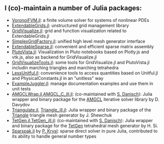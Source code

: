 ## I  (co)-maintain  a number of Julia packages:
- [VoronoiFVM.jl](https://github.com/j-fu/VoronoiFVM.jl): a finite volume solver for systems of nonlinear PDEs
- [ExtendableGrids.jl](https://github.com/j-fu/ExtendableGrids.jl): unstructured grid management library
- [GridVisualize.jl](https://github.com/j-fu/GridVisualize.jl): grid and function visualization related to ExtendableGrids.jl
- [SimplexGridFactory.jl](https://github.com/j-fu/SimplexGridFactory.jl): unified high level  mesh generator interface
- [ExtendableSparse.jl](https://github.com/j-fu/ExtendableSparse.jl): convenient and efficient sparse matrix assembly
- [PlutoVista.jl](https://github.com/j-fu/PlutoVista.jl):  Visualization in Pluto notebooks based on Plotly.js and vtk.js, also as backend for GridVisualize.jl
- [GridVisualizeTools.jl](https://github.com/j-fu/GridVisualizeTools.jl): some tools for GridVisualize.jl and PlutoVista.jl includin marching triangles and marching tetrahedra
- [LessUnitful.jl](https://github.com/j-fu/LessUnitful.jl): convenience tools to access quantities based on Unitful.jl and PhysicalConstants.jl in an "unitless" way
- [ExampleJuggler.jl](https://github.com/j-fu/ExampleJuggler.jl): manage documentation examples and use them in unit tests
- [AMGCLWrap.jl](https://github.com/JuliaGeometry/AMGCLWrap.jl),[AMGCL_C_jll.jl](https://github.com/JuliaBinaryWrappers/AMGCL_C_jll.jl): (co-maintained with [S. Danisch](https://github.com/SimonDanisch)):   Julia wrapper and binary package for the [AMGCL](https://github.com/ddemidov/amgcl) iterative solver library by D. Davydov
- [Triangulate.jl](https://github.com/JuliaGeometry/Triangulate.jl),  [Triangle_jll.jl](https://github.com/JuliaBinaryWrappers/Trianglee_jll.jl):  Julia wrapper and binary package of the [Triangle](https://www.cs.cmu.edu/~quake/triangle.html) triangle mesh generator by J. Shewchuk
- [TetGen.jl](https://github.com/JuliaGeometry/TetGen.jl),[TetGen_jll.jl](https://github.com/JuliaBinaryWrappers/TetGen_jll.jl): (co-maintained with [S. Danisch](https://github.com/SimonDanisch)):   Julia wrapper and binary package for the [TetGen](http://www.tetgen.org) tetrahedral mesh generator by H. Si.
- [Sparspak.jl](https://github.com/PetrKryslUCSD/Sparspak.jl) by [P. Krysl](https://github.com/PetrKryslUCSD): sparse direct solver in pure Julia, contributed to its ability to handle general number types


<!--
**j-fu/j-fu** is a ✨ _special_ ✨ repository because its `README.md` (this file) appears on your GitHub profile.

Here are some ideas to get you started:

- 🔭 I’m currently working on ...
- 🌱 I’m currently learning ...
- 👯 I’m looking to collaborate on ...
- 🤔 I’m looking for help with ...
- 💬 Ask me about ...
- 📫 How to reach me: ...
- 😄 Pronouns: ...
- ⚡ Fun fact: ...
-->
